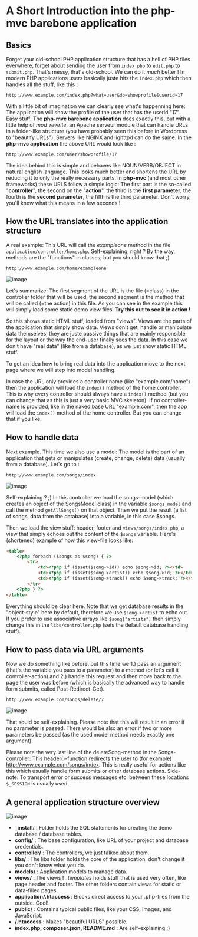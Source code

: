 A Short Introduction into the php-mvc barebone application
===========

Basics
--------
Forget your old-school PHP application structure that has a hell of PHP files everwhere, forget about sending the user from ```index.php``` to ```edit.php``` to ```submit.php```. That's messy, that's old-school. We can do it *much* better ! In modern PHP applications users basically juste hits the ```index.php``` which then handles all the stuff, like this :

```
http://www.example.com/index.php?what=user&do=showprofile&userid=17
```

With a little bit of imagination we can clearly see what's happenning here: The application will show the profile of the user that has the userid "17". Easy stuff. The **php-mvc barebone application** does exactly this, but with a little help of *mod_rewrite*, an Apache serveur module that can handle URLs in a folder-like structure (you have probably seen this before in Wordpress to "beautify URLs"). Servers like NGINX and lighttpd can do the same. In the **php-mvc application** the above URL would look like : 

```
http://www.example.com/user/showprofile/17
```

The idea behind this is simple and behaves like NOUN/VERB/OBJECT in natural english language. This looks much better and shortens the URL by reducing it to only the really necessary parts. In **php-mvc** (and most other frameworks) these URLS follow a simple logic: The first part is the so-called "**controller**", the second on the "**action**", the third is the **first parameter**, the fourth is the **second parameter**, the fifth is the third parameter. Don't worry, you'll know what this means in a few seconds !


How the URL translates into the application structure
--------
A real example: This URL will call the *exampleone* method in the file ```application/controller/home.php```. Self-explaining, right ? By the way, methods are the "functions" in classes, but you should know that ;)

```
http://www.example.com/home/exampleone
```
![image](images/img1.png)

Let's summarize: The first segment of the URL is the file (=class) in the controller folder that will be used, the second segment is the method that will be called (=the action) in this file. As you can see in the example this will simply load some static demo view files. 
**Try this out to see it in action !**

So this shows static HTML stuff, loaded from "views". Views are the parts of the application that simply show data. Views don't get, handle or manipulate data themselves, they are juste passive things that are mainly responsible for the layout or the way the end-user finally sees the data. In this case we don't have "real data" (like from a database), as we just show static HTML stuff.

To get an idea how to bring real data into the application move to the next page where we will step into model handling.

In case the URL only provides a controller name (like "example.com/home") then the application will load the ```index()``` method of the home controller. This is why every controller should always have a ```index()``` method (but you can change that as this is just a very basic MVC skeleton). If no controller-name is provided, like in the naked base URL "example.com", then the app will load the ```index()``` method of the home controller. But you can change that if you like.


How to handle data
--------
Next example. This time we also use a model: The model is the part of an application that gets or manipulates (create, change, delete) data (usually from a database). Let's go to :

```
http://www.example.com/songs/index
```
![image](images/img2.png)

Self-explaining ? ;) In this controller we load the songs-model (which creates an object of the SongsModel class) in the variable ```$songs_model``` and call the method ```getAllSongs()``` on that object. Then we put the result (a list of songs, data from the database) into a variable, in this case $songs.

Then we load the view stuff: header, footer and ```views/songs/index.php```, a view that simply echoes out the content of the ```$songs``` variable. Here's (shortened) example of how this view-file looks like:

```html
<table>
	<?php foreach ($songs as $song) { ?>
		<tr>
			<td><?php if (isset($song->id)) echo $song->id; ?></td>
			<td><?php if (isset($song->artist)) echo $song->id; ?></td>
			<td><?php if (isset($song->track)) echo $song->track; ?></td>
		</tr>
	<?php } ?>
</table>
```

Everything should be clear here. Note that we get database results in the "object-style" here by default, therefore we use ```$song->artist``` to echo out. If you prefer to use associative arrays like ```$song["artists"]``` then simply change this in the ```libs/controller.php``` (sets the default database handling stuff).


How to pass data via URL arguments
--------

Now we do something like before, but this time we 1.) pass an argument (that's the variable you pass to a parameter) to a method (or let's call it controller-action) and 2.) handle this request and then move back to the page the user was before (which is basically the advanced way to handle form submits, called Post-Redirect-Get).

```
http://www.example.com/songs/delete/7
```

![image](images/img3.png)

That sould be self-explaining. Please note that this will result in an error if no parameter is passed. There would be also an error if two or more parameters be passed (as the used model method needs exactly one argument).

Please note the very last line of the deleteSong-method in the Songs-controller: This header()-function redirects the user to (for example) http://www.example.com/songs/index.
This is really useful for actions like this which usually handle form submits or other database actions. Side-note: To transport error or success messages etc. between these locations ```$_SESSION``` is usually used.


A general application structure overview
--------

![image](images/img4.png)

- **_install**/ : Folder holds the SQL statements for creating the demo database / database tables.
- **config/** : The base configuration, like URL of your project and database credentials.
- **controller/** : The controllers, we just talked about them.
- **libs/** : The libs folder holds the core of the application, don't change it you don't know what you do.
- **models/** : Application models to manage data. 
- **views/** : The views ! *_templates* holds stuff that is used very often, like page header and footer. The other folders contain views for static or data-filled pages.
- **application/.htaccess** : Blocks direct access to your .php-files from the outside. Cool!
- **public/** : Contains typical public files, like your CSS, images, and JavaScript.
- **/.htaccess** : Makes "beautiful URLS" possible.
- **index.php, composer.json, README.md** : Are self-explaining ;)






